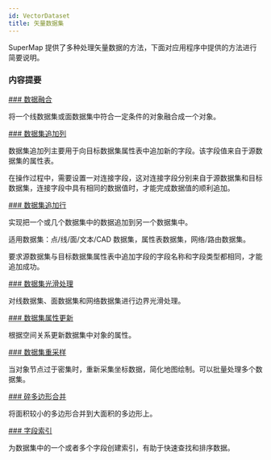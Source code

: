 ```yaml
---
id: VectorDataset
title: 矢量数据集  
---  
```

 SuperMap 提供了多种处理矢量数据的方法，下面对应用程序中提供的方法进行简要说明。



 ### 内容提要



 [### 数据融合](Datafuse.html)



 将一个线数据集或面数据集中符合一定条件的对象融合成一个对象。



 [### 数据集追加列](AddtoList.html)



 数据集追加列主要用于向目标数据集属性表中追加新的字段。该字段值来自于源数据集的属性表。



 在操作过程中，需要设置一对连接字段，这对连接字段分别来自于源数据集和目标数据集，连接字段中具有相同的数据值时，才能完成数据值的顺利追加。



 [### 数据集追加行](AddtoRow.html)



 实现把一个或几个数据集中的数据追加到另一个数据集中。



 适用数据集：点/线/面/文本/CAD 数据集，属性表数据集，网络/路由数据集。



 要求源数据集与目标数据集属性表中追加字段的字段名称和字段类型都相同，才能追加成功。



 [### 数据集光滑处理](DatasetSmooth.html)



 对线数据集、面数据集和网络数据集进行边界光滑处理。



 [### 数据集属性更新](Attributeupdate.html)



 根据空间关系更新数据集中对象的属性。



 [### 数据集重采样](VectorResample.html)



 当对象节点过于密集时，重新采集坐标数据，简化地图绘制。可以批量处理多个数据集。



 [### 碎多边形合并](UnionPieces.html)



 将面积较小的多边形合并到大面积的多边形上。



 [### 字段索引](FieldIndex.html)



 为数据集中的一个或者多个字段创建索引，有助于快速查找和排序数据。


